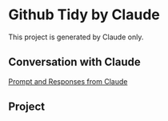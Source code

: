 # Github Tidy by Claude

This project is generated by Claude only.

## Conversation with Claude

[Prompt and Responses from Claude](./docs)

## Project

